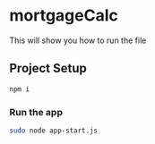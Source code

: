 # mortgageCalc

This will show you how to run the file

## Project Setup

```sh
npm i
```

### Run the app

```sh
sudo node app-start.js
```
